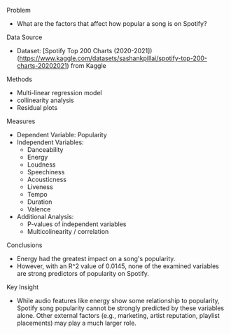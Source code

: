 Problem
  - What are the factors that affect how popular a song is on Spotify?

Data Source
  - Dataset: [Spotify Top 200 Charts (2020-2021])(https://www.kaggle.com/datasets/sashankpillai/spotify-top-200-charts-20202021) from Kaggle

Methods
  - Multi-linear regression model
  - collinearity analysis
  - Residual plots

Measures
  - Dependent Variable: Popularity
  - Independent Variables:
    - Danceability
    - Energy
    - Loudness
    - Speechiness
    - Acousticness
    - Liveness
    - Tempo
    - Duration
    - Valence
  - Additional Analysis:
    - P-values of independent variables
    - Multicolinearity / correlation
   
Conclusions
  - Energy had the greatest impact on a song's popularity.
  - However, with an R^2 value of 0.0145, none of the examined variables are strong predictors of popularity on Spotify.

Key Insight
  - While audio features like energy show some relationship to popularity, Spotify song popularity cannot be strongly predicted by these variables alone. Other external factors (e.g., marketing, artist reputation, playlist placements) may play a much larger role.
